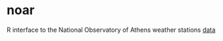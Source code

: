<!-- README.md is generated from README.Rmd. Please edit that file -->
noar
====

R interface to the National Observatory of Athens weather stations
[data](www.meteo.gr)
